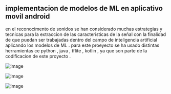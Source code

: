 ## implementacion de modelos de ML en  aplicativo movil  android 

en el reconocimento de sonidos se han considerado muchas estrategias y tecnicas para la extraccion de las caracteristicas de la señal con la finalidad de que puedan ser trabajadas dentro del campo de inteligencia artificial aplicando los modelos de ML . para este proeyecto se ha usado distintas herramientas ce python , java , tflite , kotlin , ya que son parte de la codificacion  de este proyecto . 



![image](https://github.com/yesicamilagros/aplicativo-de-predicci-n-de-sonidos/assets/102852467/fc650a41-4d5f-4c3d-a990-9baf98a18c9f)


![image](https://github.com/yesicamilagros/aplicativo-de-predicci-n-de-sonidos/assets/102852467/03e7a978-c0ed-482f-a8f8-944c068bdfb4)



![image](https://github.com/yesicamilagros/aplicativo-de-predicci-n-de-sonidos/assets/102852467/8670fa7e-5081-4a2f-99e3-707939c7b729)




